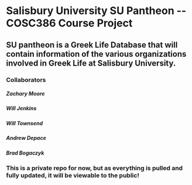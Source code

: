 # Salisbury University SU Pantheon -- COSC386 Course Project
## SU pantheon is a Greek Life Database that will contain information of the various organizations involved in Greek Life at Salisbury University.

### Collaborators<br>
##### Zachary Moore
##### Will Jenkins
##### Will Townsend
##### Andrew Depace
##### Brad Bogaczyk

### This is a private repo for now, but as everything is pulled and fully updated, it will be viewable to the public!
